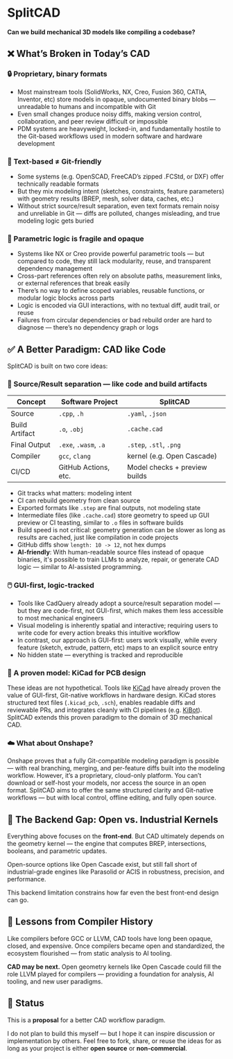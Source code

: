 
# SplitCAD

**Can we build mechanical 3D models like compiling a codebase?**

## ❌ What’s Broken in Today’s CAD

### 🔒 Proprietary, binary formats

* Most mainstream tools (SolidWorks, NX, Creo, Fusion 360, CATIA, Inventor, etc) store models in opaque, undocumented binary blobs — unreadable to humans and incompatible with Git
* Even small changes produce noisy diffs, making version control, collaboration, and peer review difficult or impossible
* PDM systems are heavyweight, locked-in, and fundamentally hostile to the Git-based workflows used in modern software and hardware development

### 🧱 Text-based ≠ Git-friendly

* Some systems (e.g. OpenSCAD, FreeCAD’s zipped .FCStd, or DXF) offer technically readable formats
* But they mix modeling intent (sketches, constraints, feature parameters) with geometry results (BREP, mesh, solver data, caches, etc.)
* Without strict source/result separation, even text formats remain noisy and unreliable in Git — diffs are polluted, changes misleading, and true modeling logic gets buried

### 🧩 Parametric logic is fragile and opaque

* Systems like NX or Creo provide powerful parametric tools — but compared to code, they still lack modularity, reuse, and transparent dependency management
* Cross-part references often rely on absolute paths, measurement links, or external references that break easily
* There’s no way to define scoped variables, reusable functions, or modular logic blocks across parts
* Logic is encoded via GUI interactions, with no textual diff, audit trail, or reuse
* Failures from circular dependencies or bad rebuild order are hard to diagnose — there’s no dependency graph or logs

## ✅ A Better Paradigm: CAD like Code

SplitCAD is built on two core ideas:

### 🔨 Source/Result separation — like code and build artifacts

| Concept        | Software Project      | SplitCAD                      |
| -------------- | --------------------- | ----------------------------- |
| Source         | `.cpp`, `.h`          | `.yaml`, `.json`              |
| Build Artifact | `.o`, `.obj`          | `.cache.cad`                  |
| Final Output   | `.exe`, `.wasm`, `.a` | `.step`, `.stl`, `.png`       |
| Compiler       | `gcc`, `clang`        | kernel (e.g. Open Cascade)    |
| CI/CD          | GitHub Actions, etc.  | Model checks + preview builds |


* Git tracks what matters: modeling intent
* CI can rebuild geometry from clean source
* Exported formats like `.step` are final outputs, not modeling state
* Intermediate files (like `.cache.cad`) store geometry to speed up GUI preview or CI teasting, similar to `.o` files in software builds
* Build speed is not critical: geometry generation can be slower as long as results are cached, just like compilation in code projects
* GitHub diffs show `length: 10 -> 12`, not hex dumps
* **AI-friendly**: With human-readable source files instead of opaque binaries, it's possible to train LLMs to analyze, repair, or generate CAD logic — similar to AI-assisted programming.

### 🖱️ GUI-first, logic-tracked

* Tools like CadQuery already adopt a source/result separation model — but they are code-first, not GUI-first, which makes them less accessible to most mechanical engineers
* Visual modeling is inherently spatial and interactive; requiring users to write code for every action breaks this intuitive workflow
* In contrast, our approach is GUI-first: users work visually, while every feature (sketch, extrude, pattern, etc) maps to an explicit source entry
* No hidden state — everything is tracked and reproducible

### 🧪 A proven model: KiCad for PCB design

These ideas are not hypothetical. Tools like [KiCad](https://kicad.org/) have already proven the value of GUI-first, Git-native workflows in hardware design. KiCad stores structured text files (`.kicad_pcb`, `.sch`), enables readable diffs and reviewable PRs, and integrates cleanly with CI pipelines (e.g. [KiBot](https://github.com/INTI-CMNB/KiBot)). SplitCAD extends this proven paradigm to the domain of 3D mechanical CAD.

### ☁️ What about Onshape?

Onshape proves that a fully Git-compatible modeling paradigm is possible — with real branching, merging, and per-feature diffs built into the modeling workflow.
However, it’s a proprietary, cloud-only platform. You can’t download or self-host your models, nor access the source in an open format.
SplitCAD aims to offer the same structured clarity and Git-native workflows — but with local control, offline editing, and fully open source.

## 🔧 The Backend Gap: Open vs. Industrial Kernels

Everything above focuses on the **front-end**.
But CAD ultimately depends on the geometry kernel — the engine that computes BREP, intersections, booleans, and parametric updates.

Open-source options like Open Cascade exist, but still fall short of industrial-grade engines like Parasolid or ACIS in robustness, precision, and performance.

This backend limitation constrains how far even the best front-end design can go.

## 🧠 Lessons from Compiler History

Like compilers before GCC or LLVM, CAD tools have long been opaque, closed, and expensive. Once compilers became open and standardized, the ecosystem flourished — from static analysis to AI tooling.

**CAD may be next.**
Open geometry kernels like Open Cascade could fill the role LLVM played for compilers — providing a foundation for analysis, AI tooling, and new user paradigms.

## 📌 Status

This is a **proposal** for a better CAD workflow paradigm.

I do not plan to build this myself — but I hope it can inspire discussion or implementation by others. Feel free to fork, share, or reuse the ideas for as long as your project is either **open source** or **non-commercial**.
